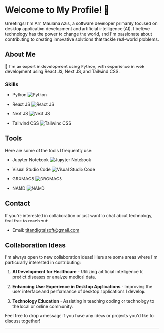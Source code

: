 # Welcome to My Profile! 👋

Greetings! I'm Arif Maulana Azis, a software developer primarily focused on desktop application development and artificial intelligence (AI). I believe technology has the power to change the world, and I'm passionate about contributing to creating innovative solutions that tackle real-world problems.

## About Me

🚀 I'm an expert in development using Python, with experience in web development using React JS, Next JS, and Tailwind CSS.

### Skills

- Python
  ![Python](https://progress-bar.dev/100/?title=Expert)

- React JS
  ![React JS](https://progress-bar.dev/80/?title=Advanced)

- Next JS
  ![Next JS](https://progress-bar.dev/80/?title=Advanced)

- Tailwind CSS
  ![Tailwind CSS](https://progress-bar.dev/80/?title=Advanced)

## Tools

Here are some of the tools I frequently use:

- Jupyter Notebook
  ![Jupyter Notebook](https://img.icons8.com/ios-filled/50/000000/jupyter.png)

- Visual Studio Code
  ![Visual Studio Code](https://img.icons8.com/ios-filled/50/000000/visual-studio-code.png)

- GROMACS
  ![GROMACS](https://upload.wikimedia.org/wikipedia/commons/thumb/3/3d/GROMACS_Logo.svg/1280px-GROMACS_Logo.svg.png)

- NAMD
  ![NAMD](https://www.ks.uiuc.edu/Research/namd/2.13/ug/images/logo.png)

## Contact

If you're interested in collaboration or just want to chat about technology, feel free to reach out:

- Email: [titandigitalsoft@gmail.com](mailto:titandigitalsoft@gmail.com)

## Collaboration Ideas

I'm always open to new collaboration ideas! Here are some areas where I'm particularly interested in contributing:

1. **AI Development for Healthcare** - Utilizing artificial intelligence to predict diseases or analyze medical data.

2. **Enhancing User Experience in Desktop Applications** - Improving the user interface and performance of desktop applications I develop.

3. **Technology Education** - Assisting in teaching coding or technology to the local or online community.

Feel free to drop a message if you have any ideas or projects you'd like to discuss together!

---
